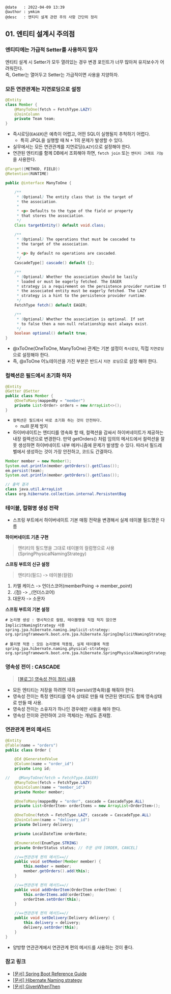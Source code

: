 ```
@date   : 2022-04-09 13:39
@author : ymkim
@desc   : 엔티티 설계 관련 주의 사항 간단히 정리
```

## 01. 엔티티 설계시 주의점

### 엔티티에는 가급적 Setter를 사용하지 말자

엔티티 설계 시 Setter가 모두 열려있는 경우 변경 포인트가 너무 많아져 유지보수가 어려워진다.  
즉, Getter는 열어두고 Setter는 가급적이면 사용을 지양하자.

### 모든 연관관계는 지연로딩으로 설정

```java
@Entity
class Member {
    @ManyToOne(fetch = FetchType.LAZY)
    @JoinColumn
    private Team team;
}
```

- 즉시로딩(`EAGER`)은 예측이 어렵고, 어떤 SQL이 실행될지 추척하기 어렵다.
    - 특히 JPQL을 실행할 때 N + 1의 문제가 발생할 수 있다.
- 실무에서는 모든 연관관계를 지연로딩(`LAZY`)으로 설정해야 한다.
- 연관된 엔티티를 함께 DB에서 조회해야 하면, `fetch join` 또는 `엔티티 그래프 기능`을 사용한다.

```java
@Target({METHOD, FIELD}) 
@Retention(RUNTIME)

public @interface ManyToOne {

    /** 
     * (Optional) The entity class that is the target of 
     * the association. 
     *
     * <p> Defaults to the type of the field or property 
     * that stores the association. 
     */
    Class targetEntity() default void.class;

    /**
     * (Optional) The operations that must be cascaded to 
     * the target of the association.
     *
     * <p> By default no operations are cascaded.
     */
    CascadeType[] cascade() default {};

    /** 
     * (Optional) Whether the association should be lazily 
     * loaded or must be eagerly fetched. The EAGER
     * strategy is a requirement on the persistence provider runtime that 
     * the associated entity must be eagerly fetched. The LAZY 
     * strategy is a hint to the persistence provider runtime.
     */
    FetchType fetch() default EAGER;

    /** 
     * (Optional) Whether the association is optional. If set 
     * to false then a non-null relationship must always exist.
     */
    boolean optional() default true;
}
```

- @xToOne(OneToOne, ManyToOne) 관계는 기본 설정이 `즉시로딩`, 직접 `지연로딩`으로 설정해야 한다.
- 즉, @xToOne 어노테이션을 가진 부분은 반드시 `지연 로딩`으로 설정 해야 한다.

### 컬렉션은 필드에서 초기화 하자

```java
@Entity
@Getter @Setter
public class Member {
    @OneToMany(mappedBy = "member")
    private List<Order> orders = new ArrayList<>();
}
```

- `컬렉션은 필드에서 바로 초기화 하는 것이 안전하다.`
  - nulll 문제 방지
- 하이버네이트는 엔티티를 영속화 할 때, 컬랙션을 감싸서 하이버네이트가 제공하는 내장 컬렉션으로 변경한다. 만약 getOrders() 처럼 임의의 메서드에서 컬력션을 잘못 생성하면 하이버네이트 내부 메커니즘에 문제가 발생할 수 있다. 따라서 필드레벨에서 생성하는 것이 가장 안전하고, 코드도 간결하다.

```java
Member member = new Member();
System.out.println(member.getOrders().getClass());
em.persist(team);
System.out.println(member.getOrders().getClass());

// 출력 결과
class java.util.ArrayList
class org.hibernate.collection.internal.PersistentBag
```

### 테이블, 컬렴명 생성 전략

- 스프링 부트에서 하이버네이트 기본 매핑 전략을 변경해서 실제 테이블 필드명은 다름

**하이버네이트 기존 구현**

> 엔티티의 필드명을 그대로 테이블의 컬럼명으로 사용 (SpringPhysicalNamingStrategy)

**스프링 부트의 신규 설정**

> 엔티티(필드) -> 테이블(컬럼)

1. 카멜 케이스 -> 언더스코어(memberPoing -> member_point)
2. .(점) -> _(언더스코어)
3. 대문자 -> 소문자

**스프링 부트의 기본 설정**

```properties
# 논리명 생성 : 명시적으로 컬럼, 테이블명을 직접 적지 않으면 ImplicitNamingStrategy 사용
spring.jpa.hibernate.naming.implicit-strategy:
org.springframework.boot.orm.jpa.hibernate.SpringImplicitNamingStrategy
```

```properties
# 물리명 적용 : 모든 논리명에 적용됨, 실제 테이블에 적용
spring.jpa.hibernate.naming.physical-strategy:
org.springframework.boot.orm.jpa.hibernate.SpringPhysicalNamingStrategy
```

### 영속성 전이 : CASCADE

> [[블로그] 영속성 전이 정리 내용](https://ym1085.github.io/jpa/JPA-%EC%98%81%EC%86%8D%EC%84%B1%EC%A0%84%EC%9D%B4-CASCADE/)

- 모든 엔티티는 저장을 하려면 각각 persist(영속화)를 해줘야 한다.
- 영속성 전이는 특정 엔티티를 영속 상태로 만들 때 연관된 엔티티도 함께 영속상태로 만들 때 사용. 
- 영속성 전이는 소유자가 하나인 경우에만 사용을 해야 한다.
- 영속성 전이와 관련하여 고아 객체라는 개념도 존재함.

### 연관관계 편의 메서드

```java
@Entity
@Table(name = "orders")
public class Order {

    @Id @GeneratedValue
    @Column(name = "order_id")
    private Long id;

//    @ManyToOne(fetch = FetchType.EAGER)
    @ManyToOne(fetch = FetchType.LAZY)
    @JoinColumn(name = "member_id")
    private Member member;

    @OneToMany(mappedBy = "order", cascade = CascadeType.ALL)
    private List<OrderItem> orderItems = new ArrayList<OrderItem>();

    @OneToOne(fetch = FetchType.LAZY, cascade = CascadeType.ALL)
    @JoinColumn(name = "delivery_id")
    private Delivery delivery;

    private LocalDateTime orderDate;

    @Enumerated(EnumType.STRING)
    private OrderStatus status; // 주문 상태 [ORDER, CANCEL]

    //==연관관계 편의 메서드==//
    public void setMember(Member member) {
        this.member = member;
        member.getOrders().add(this);
    }

    //==연관관계 편의 메서드==//
    public void addOrderItem(OrderItem orderItem) {
        this.orderItems.add(orderItem);
        orderItem.setOrder(this);
    }

    //==연관관계 편의 메서드==//
    public void setDelivery(Delivery delivery) {
        this.delivery = delivery;
        delivery.setOrder(this);
    }
}

```

- 양방향 연관관계에서 연관관계 편의 메서드를 사용하는 것이 좋다.


### 참고 링크

- [[문서] Spring Boot Reference Guide](https://docs.spring.io/spring-boot/docs/2.1.3.RELEASE/reference/htmlsingle/#howtoconfigure-hibernate-naming-strategy)
- [[문서] Hibernate Naming strategy](http://docs.jboss.org/hibernate/orm/5.4/userguide/html_single/Hibernate_User_Guide.html#naming)
- [[문서] GivenWhenThen](https://martinfowler.com/bliki/GivenWhenThen.html)